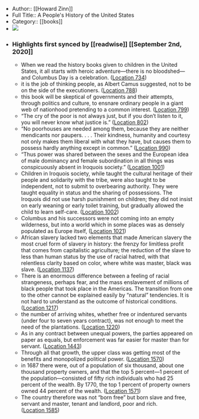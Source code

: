 - Author:: [[Howard Zinn]]
- Full Title:: A People's History of the United States
- Category:: [[books]]
- ![](https://images-na.ssl-images-amazon.com/images/I/51Vm0uZzJDL._SL400_.jpg)
- ### Highlights first synced by [[readwise]] [[September 2nd, 2020]]
    - When we read the history books given to children in the United States, it all starts with heroic adventure—there is no bloodshed—and Columbus Day is a celebration. ([Location 734](https://readwise.io/to_kindle?action=open&asin=B015XEWZHI&location=734))
    - it is the job of thinking people, as Albert Camus suggested, not to be on the side of the executioners. ([Location 788](https://readwise.io/to_kindle?action=open&asin=B015XEWZHI&location=788))
    - this book will be skeptical of governments and their attempts, through politics and culture, to ensnare ordinary people in a giant web of nationhood pretending to a common interest. ([Location 799](https://readwise.io/to_kindle?action=open&asin=B015XEWZHI&location=799))
    - “The cry of the poor is not always just, but if you don’t listen to it, you will never know what justice is.” ([Location 802](https://readwise.io/to_kindle?action=open&asin=B015XEWZHI&location=802))
    - “No poorhouses are needed among them, because they are neither mendicants nor paupers. . . . Their kindness, humanity and courtesy not only makes them liberal with what they have, but causes them to possess hardly anything except in common.” ([Location 990](https://readwise.io/to_kindle?action=open&asin=B015XEWZHI&location=990))
    - “Thus power was shared between the sexes and the European idea of male dominancy and female subordination in all things was conspicuously absent in Iroquois society.” ([Location 1001](https://readwise.io/to_kindle?action=open&asin=B015XEWZHI&location=1001))
    - Children in Iroquois society, while taught the cultural heritage of their people and solidarity with the tribe, were also taught to be independent, not to submit to overbearing authority. They were taught equality in status and the sharing of possessions. The Iroquois did not use harsh punishment on children; they did not insist on early weaning or early toilet training, but gradually allowed the child to learn self-care. ([Location 1002](https://readwise.io/to_kindle?action=open&asin=B015XEWZHI&location=1002))
    - Columbus and his successors were not coming into an empty wilderness, but into a world which in some places was as densely populated as Europe itself, ([Location 1021](https://readwise.io/to_kindle?action=open&asin=B015XEWZHI&location=1021))
    - African slavery lacked two elements that made American slavery the most cruel form of slavery in history: the frenzy for limitless profit that comes from capitalistic agriculture; the reduction of the slave to less than human status by the use of racial hatred, with that relentless clarity based on color, where white was master, black was slave. ([Location 1137](https://readwise.io/to_kindle?action=open&asin=B015XEWZHI&location=1137))
    - There is an enormous difference between a feeling of racial strangeness, perhaps fear, and the mass enslavement of millions of black people that took place in the Americas. The transition from one to the other cannot be explained easily by “natural” tendencies. It is not hard to understand as the outcome of historical conditions. ([Location 1217](https://readwise.io/to_kindle?action=open&asin=B015XEWZHI&location=1217))
    - the number of arriving whites, whether free or indentured servants (under four to seven years contract), was not enough to meet the need of the plantations. ([Location 1220](https://readwise.io/to_kindle?action=open&asin=B015XEWZHI&location=1220))
    - As in any contract between unequal powers, the parties appeared on paper as equals, but enforcement was far easier for master than for servant. ([Location 1443](https://readwise.io/to_kindle?action=open&asin=B015XEWZHI&location=1443))
    - Through all that growth, the upper class was getting most of the benefits and monopolized political power. ([Location 1570](https://readwise.io/to_kindle?action=open&asin=B015XEWZHI&location=1570))
    - in 1687 there were, out of a population of six thousand, about one thousand property owners, and that the top 5 percent—1 percent of the population—consisted of fifty rich individuals who had 25 percent of the wealth. By 1770, the top 1 percent of property owners owned 44 percent of the wealth. ([Location 1571](https://readwise.io/to_kindle?action=open&asin=B015XEWZHI&location=1571))
    - The country therefore was not “born free” but born slave and free, servant and master, tenant and landlord, poor and rich. ([Location 1585](https://readwise.io/to_kindle?action=open&asin=B015XEWZHI&location=1585))
